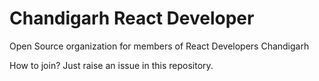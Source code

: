 # Chandigarh React Developer
Open Source organization for members of React Developers Chandigarh

How to join?
Just raise an issue in this repository.

